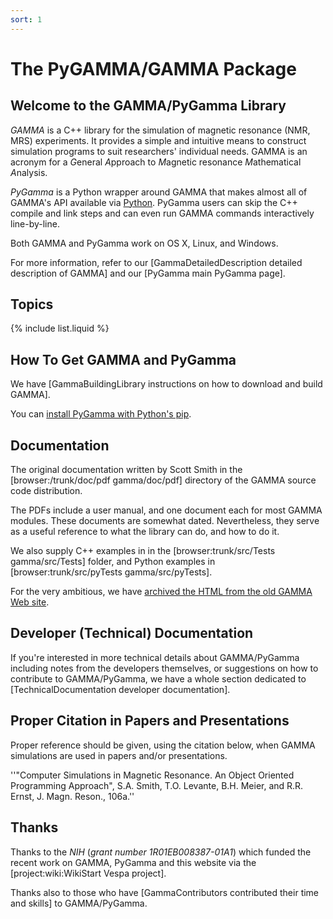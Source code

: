 ```yaml
---
sort: 1
---
```


# The PyGAMMA/GAMMA Package

## Welcome to the GAMMA/PyGamma Library
*GAMMA* is a C++ library for the simulation of magnetic resonance (NMR, MRS) experiments. It provides a simple and intuitive means to construct simulation programs to suit researchers' individual needs. GAMMA is an acronym for a *G*eneral *A*pproach to *M*agnetic resonance *M*athematical *A*nalysis.

*PyGamma* is a Python wrapper around GAMMA that makes almost all of GAMMA's API available via [Python](http://www.python.org/). PyGamma users can skip the C++ compile and link steps and can even run GAMMA commands interactively line-by-line.

Both GAMMA and PyGamma work on OS X, Linux, and Windows.

For more information, refer to our [GammaDetailedDescription detailed description of GAMMA] and our [PyGamma main PyGamma page].

## Topics

{% include list.liquid %}


## How To Get GAMMA and PyGamma
We have [GammaBuildingLibrary instructions on how to download and build GAMMA].

You can 
[install PyGamma with Python's pip](https://scion.duhs.duke.edu/vespa/gamma/wiki/PyGamma#InstallingPyGamma).

## Documentation
The original documentation written by Scott Smith in the [browser:/trunk/doc/pdf gamma/doc/pdf] directory of the GAMMA source code distribution.

The PDFs include a user manual, and one document each for most GAMMA modules. These documents are somewhat dated. Nevertheless, they serve as a useful reference to what the library can do, and how to do it.

We also supply C++ examples in in the [browser:trunk/src/Tests gamma/src/Tests] folder, and Python examples in [browser:trunk/src/pyTests gamma/src/pyTests].

For the very ambitious, we have [archived the HTML from the old GAMMA Web site](http://scion.duhs.duke.edu/guest_svn/gamma_docs/trunk/).


## Developer (Technical) Documentation
If you're interested in more technical details about GAMMA/PyGamma 
including notes from the developers themselves, or suggestions on how to contribute to GAMMA/PyGamma, we have a whole section
dedicated to [TechnicalDocumentation developer documentation].


## Proper Citation in Papers and Presentations
Proper reference should be given, using the citation below, when GAMMA simulations are used in papers and/or presentations.

''"Computer Simulations in Magnetic Resonance. An Object Oriented Programming Approach",
S.A. Smith, T.O. Levante, B.H. Meier, and R.R. Ernst, J. Magn. Reson., 106a.''


## Thanks
Thanks to the *NIH* (*grant number 1R01EB008387-01A1*) which funded the recent work on GAMMA, PyGamma and this website via the [project:wiki:WikiStart Vespa project].

Thanks also to those who have [GammaContributors contributed their time and skills] to GAMMA/PyGamma.
